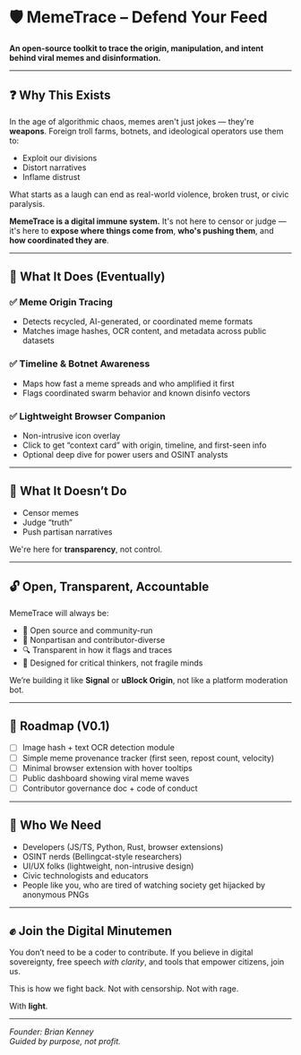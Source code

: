 # 🛡️ MemeTrace – Defend Your Feed

**An open-source toolkit to trace the origin, manipulation, and intent behind viral memes and disinformation.**

---

## ❓ Why This Exists

In the age of algorithmic chaos, memes aren't just jokes — they're **weapons**. Foreign troll farms, botnets, and ideological operators use them to:

- Exploit our divisions  
- Distort narratives  
- Inflame distrust  

What starts as a laugh can end as real-world violence, broken trust, or civic paralysis.

**MemeTrace is a digital immune system.** It's not here to censor or judge — it's here to **expose where things come from**, **who's pushing them**, and **how coordinated they are**.

---

## 🧠 What It Does (Eventually)

### ✅ Meme Origin Tracing
- Detects recycled, AI-generated, or coordinated meme formats  
- Matches image hashes, OCR content, and metadata across public datasets  

### ✅ Timeline & Botnet Awareness
- Maps how fast a meme spreads and who amplified it first  
- Flags coordinated swarm behavior and known disinfo vectors  

### ✅ Lightweight Browser Companion
- Non-intrusive icon overlay  
- Click to get “context card” with origin, timeline, and first-seen info  
- Optional deep dive for power users and OSINT analysts  

---

## 🚫 What It Doesn’t Do

- Censor memes  
- Judge “truth”  
- Push partisan narratives  

We're here for **transparency**, not control.

---

## 🔓 Open, Transparent, Accountable

MemeTrace will always be:

- 🧩 Open source and community-run  
- 👥 Nonpartisan and contributor-diverse  
- 🔍 Transparent in how it flags and traces  
- 🧠 Designed for critical thinkers, not fragile minds  

We’re building it like **Signal** or **uBlock Origin**, not like a platform moderation bot.

---

## 🧭 Roadmap (V0.1)

- [ ] Image hash + text OCR detection module  
- [ ] Simple meme provenance tracker (first seen, repost count, velocity)  
- [ ] Minimal browser extension with hover tooltips  
- [ ] Public dashboard showing viral meme waves  
- [ ] Contributor governance doc + code of conduct  

---

## 🤝 Who We Need

- Developers (JS/TS, Python, Rust, browser extensions)  
- OSINT nerds (Bellingcat-style researchers)  
- UI/UX folks (lightweight, non-intrusive design)  
- Civic technologists and educators  
- People like you, who are tired of watching society get hijacked by anonymous PNGs  

---

## ✊ Join the Digital Minutemen

You don’t need to be a coder to contribute. If you believe in digital sovereignty, free speech *with clarity*, and tools that empower citizens, join us.

This is how we fight back. Not with censorship. Not with rage.

With **light**.

---

*Founder: Brian Kenney  
Guided by purpose, not profit.*
